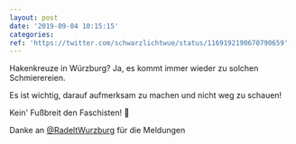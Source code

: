 ```yaml
---
layout: post
date: '2019-09-04 10:15:15'
categories: 
ref: 'https://twitter.com/schwarzlichtwue/status/1169192190670790659'
---
```

Hakenkreuze in Würzburg? Ja, es kommt immer wieder zu solchen Schmierereien.

Es ist wichtig, darauf aufmerksam zu machen und nicht weg zu schauen!



Kein' Fußbreit den Faschisten! 🏴

Danke an [@RadeltWurzburg](https://twitter.com/RadeltWurzburg) für die Meldungen
